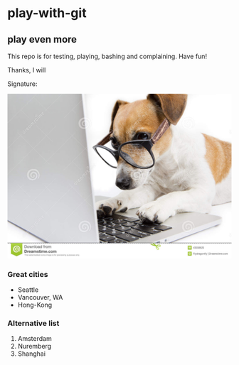 # play-with-git

## play even more

This repo is for testing, playing, bashing and complaining.  Have fun!

Thanks, I will

Signature:

![](doggie.jpg)

### Great cities
* Seattle
* Vancouver, WA
* Hong-Kong

### Alternative list
1. Amsterdam
1. Nuremberg
7. Shanghai

